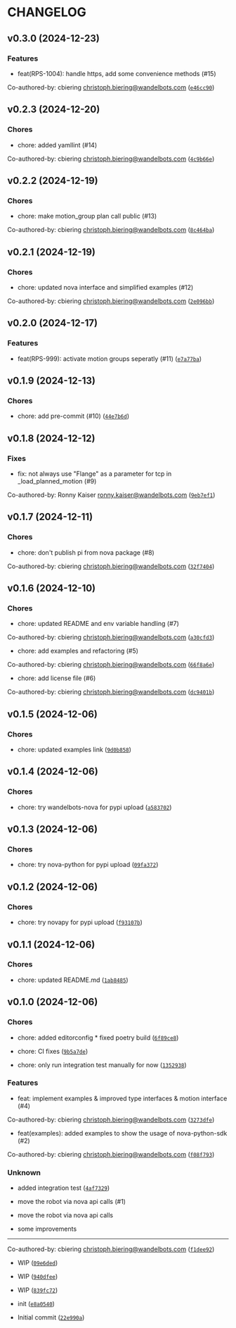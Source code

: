 # CHANGELOG


## v0.3.0 (2024-12-23)

### Features

* feat(RPS-1004): handle https, add some convenience methods (#15)

Co-authored-by: cbiering <christoph.biering@wandelbots.com> ([`e46cc90`](https://github.com/wandelbotsgmbh/wandelbots-nova/commit/e46cc901923d290a99a06cc8fc5fa08ff6ee4502))


## v0.2.3 (2024-12-20)

### Chores

* chore: added yamllint (#14)

Co-authored-by: cbiering <christoph.biering@wandelbots.com> ([`4c9b66e`](https://github.com/wandelbotsgmbh/wandelbots-nova/commit/4c9b66eea27e25666d09d5ab70352988edacb8d4))


## v0.2.2 (2024-12-19)

### Chores

* chore: make motion_group plan call public (#13)

Co-authored-by: cbiering <christoph.biering@wandelbots.com> ([`8c464ba`](https://github.com/wandelbotsgmbh/wandelbots-nova/commit/8c464ba5c3c05f59b68bbb0458db11f3e2422c97))


## v0.2.1 (2024-12-19)

### Chores

* chore: updated nova interface and simplified examples (#12)

Co-authored-by: cbiering <christoph.biering@wandelbots.com> ([`2e096bb`](https://github.com/wandelbotsgmbh/wandelbots-nova/commit/2e096bb326094345bd6c30f922a5593ca46224e1))


## v0.2.0 (2024-12-17)

### Features

* feat(RPS-999): activate motion groups seperatly (#11) ([`e7a77ba`](https://github.com/wandelbotsgmbh/wandelbots-nova/commit/e7a77baaa9fed33f151e48103b7bc0f5d3b04c58))


## v0.1.9 (2024-12-13)

### Chores

* chore: add pre-commit (#10) ([`44e7b6d`](https://github.com/wandelbotsgmbh/wandelbots-nova/commit/44e7b6de2a9dd179ce1ea9afa1277cc077cee497))


## v0.1.8 (2024-12-12)

### Fixes

* fix: not always use "Flange" as a parameter for tcp in _load_planned_motion (#9)

Co-authored-by: Ronny Kaiser <ronny.kaiser@wandelbots.com> ([`9eb7ef1`](https://github.com/wandelbotsgmbh/wandelbots-nova/commit/9eb7ef1ccd3a7c21618c8cf3c3c156928606299a))


## v0.1.7 (2024-12-11)

### Chores

* chore: don't publish pi from nova package (#8)

Co-authored-by: cbiering <christoph.biering@wandelbots.com> ([`32f7404`](https://github.com/wandelbotsgmbh/wandelbots-nova/commit/32f740427b95abeed7ff63564a5912fb0ed17f37))


## v0.1.6 (2024-12-10)

### Chores

* chore: updated README and env variable handling (#7)

Co-authored-by: cbiering <christoph.biering@wandelbots.com> ([`a30cfd3`](https://github.com/wandelbotsgmbh/wandelbots-nova/commit/a30cfd34e4d36e78316b37b1e8dd61ce0cb47f1e))

* chore: add examples and refactoring (#5)

Co-authored-by: cbiering <christoph.biering@wandelbots.com> ([`66f8a6e`](https://github.com/wandelbotsgmbh/wandelbots-nova/commit/66f8a6e71d2069ccc754f56c97a928da55d18598))

* chore: add license file (#6)

Co-authored-by: cbiering <christoph.biering@wandelbots.com> ([`dc9401b`](https://github.com/wandelbotsgmbh/wandelbots-nova/commit/dc9401bfa5bd2239feb612f71b122e2eb59cd452))


## v0.1.5 (2024-12-06)

### Chores

* chore: updated examples link ([`9d0b858`](https://github.com/wandelbotsgmbh/wandelbots-nova/commit/9d0b8589bf0ee34438cf6b39b8e519080fe622e1))


## v0.1.4 (2024-12-06)

### Chores

* chore: try wandelbots-nova for pypi upload ([`a583702`](https://github.com/wandelbotsgmbh/wandelbots-nova/commit/a5837020d9c2640e5646ec78cdf269d13c1fadb8))


## v0.1.3 (2024-12-06)

### Chores

* chore: try nova-python for pypi upload ([`09fa372`](https://github.com/wandelbotsgmbh/wandelbots-nova/commit/09fa3726ac256d0a9e26dcaa4f1bbaa6da956101))


## v0.1.2 (2024-12-06)

### Chores

* chore: try novapy for pypi upload ([`f93107b`](https://github.com/wandelbotsgmbh/wandelbots-nova/commit/f93107b49a7cb1eb48ddb47cc936f5058bbaca36))


## v0.1.1 (2024-12-06)

### Chores

* chore: updated README.md ([`1ab8485`](https://github.com/wandelbotsgmbh/wandelbots-nova/commit/1ab8485d451bdf9cb55d3706a4d62cd916b25442))


## v0.1.0 (2024-12-06)

### Chores

* chore: added editorconfig * fixed poetry build ([`6f89ce8`](https://github.com/wandelbotsgmbh/wandelbots-nova/commit/6f89ce8ad9443a73b8198475b3ba50c4b69636f6))

* chore: CI fixes ([`9b5a7de`](https://github.com/wandelbotsgmbh/wandelbots-nova/commit/9b5a7de1cea2472cd1cbff909f49d63b8b519188))

* chore: only run integration test manually for now ([`1352938`](https://github.com/wandelbotsgmbh/wandelbots-nova/commit/1352938a619f2dc0e20f6a79a8c81d23e8a0356f))

### Features

* feat: implement examples & improved type interfaces & motion interface (#4)

Co-authored-by: cbiering <christoph.biering@wandelbots.com> ([`3273dfe`](https://github.com/wandelbotsgmbh/wandelbots-nova/commit/3273dfebc5b4463618120cef00f98a1f3b87ed01))

* feat(examples): added examples to show the usage of nova-python-sdk (#2)

Co-authored-by: cbiering <christoph.biering@wandelbots.com> ([`f08f793`](https://github.com/wandelbotsgmbh/wandelbots-nova/commit/f08f793df329cfd43465ebcf25ff4b49bdf864ff))

### Unknown

* added integration test ([`4af7329`](https://github.com/wandelbotsgmbh/wandelbots-nova/commit/4af7329fa8f3633eb7f6ab2214101c5ea021642c))

* move the robot via nova api calls (#1)

* move the robot via nova api calls

* some improvements

---------

Co-authored-by: cbiering <christoph.biering@wandelbots.com> ([`f1dee92`](https://github.com/wandelbotsgmbh/wandelbots-nova/commit/f1dee925636eb129b63b32cd1eaf358265af3c4a))

* WIP ([`09e6ded`](https://github.com/wandelbotsgmbh/wandelbots-nova/commit/09e6ded6595df91d64f9b7f2da53274e11567434))

* WIP ([`940dfee`](https://github.com/wandelbotsgmbh/wandelbots-nova/commit/940dfee59ba30e42a6c733b149977eb6969aeaa3))

* WIP ([`839fc72`](https://github.com/wandelbotsgmbh/wandelbots-nova/commit/839fc7247286d4cfbdbd8f31246ab28ad475010b))

* init ([`e8a0540`](https://github.com/wandelbotsgmbh/wandelbots-nova/commit/e8a0540dcc4ee41adc1f62d0d1ac2cd97ce6106a))

* Initial commit ([`22e990a`](https://github.com/wandelbotsgmbh/wandelbots-nova/commit/22e990ab445a0a07d2982a56dd550269ef663f7e))
